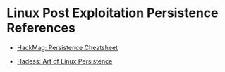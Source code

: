 # Linux Post Exploitation Persistence References

- [HackMag: Persistence Cheatsheet](https://hackmag.com/security/persistence-cheatsheet/)

- [Hadess: Art of Linux Persistence](https://hadess.io/wp-content/uploads/2023/12/Art-of-Linux-Persistence.pdf)